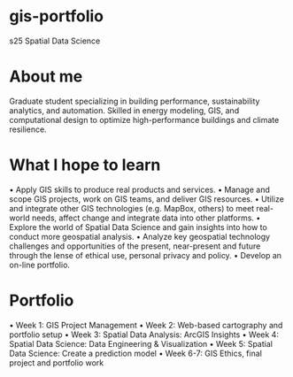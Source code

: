 # gis-portfolio
s25 Spatial Data Science

# About me 
Graduate student specializing in building performance, sustainability analytics, and automation. Skilled in energy modeling, GIS, and computational design to optimize high-performance buildings and climate resilience.

# What I hope to learn 
• Apply GIS skills to produce real products and services.
• Manage and scope GIS projects, work on GIS teams, and deliver GIS resources.
• Utilize and integrate other GIS technologies (e.g. MapBox, others) to meet real-world needs, affect change and integrate data into other platforms.
• Explore the world of Spatial Data Science and gain insights into how to conduct more geospatial analysis.
• Analyze key geospatial technology challenges and opportunities of the present, near-present and future through the lense of ethical use, personal privacy and policy.
• Develop an on-line portfolio.

# Portfolio
• Week 1: GIS Project Management
• Week 2: Web-based cartography and portfolio setup
• Week 3: Spatial Data Analysis: ArcGIS Insights
• Week 4: Spatial Data Science: Data Engineering & Visualization
• Week 5: Spatial Data Science: Create a prediction model
• Week 6-7: GIS Ethics, final project and portfolio work
